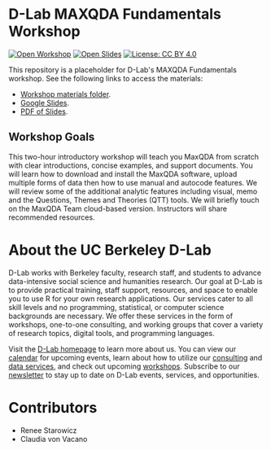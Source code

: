 # D-Lab MAXQDA Fundamentals Workshop

[![Open Workshop](https://img.shields.io/badge/open-materials%20-blue)](https://drive.google.com/drive/folders/1l7I0nOHeFrcEYRaLM71lXgYVxjZQkJK7?usp=share_link)
[![Open Slides](https://img.shields.io/badge/open-slides%20-purple)](https://docs.google.com/presentation/d/1rJ_5iOhRzBM5M-RqYoT3NojAhq-hUFwc/edit?usp=share_link&ouid=113225142021726469601&rtpof=true&sd=true)
[![License: CC BY 4.0](https://img.shields.io/badge/License-CC_BY_4.0-lightgrey.svg)](https://creativecommons.org/licenses/by/4.0/)

This repository is a placeholder for D-Lab's MAXQDA Fundamentals workshop. See the following links to access the materials:

* [Workshop materials folder](https://drive.google.com/drive/folders/1l7I0nOHeFrcEYRaLM71lXgYVxjZQkJK7?usp=share_link).
* [Google Slides](https://docs.google.com/presentation/d/1rJ_5iOhRzBM5M-RqYoT3NojAhq-hUFwc/edit?usp=share_link&ouid=113225142021726469601&rtpof=true&sd=true).
* [PDF of Slides](https://drive.google.com/file/d/1_QspynmxEWagKpShtUC0WwvhYmFhqVSi/view?usp=share_link).

## Workshop Goals

This two-hour introductory workshop will teach you MaxQDA from scratch with
clear introductions, concise examples, and support documents. You will learn how
to download and install the MaxQDA software, upload multiple forms of data then
how to use manual and autocode features. We will review some of the additional
analytic features including visual, memo and the Questions, Themes and Theories
(QTT) tools. We will briefly touch on the MaxQDA Team cloud-based version.
Instructors will share recommended resources.

# About the UC Berkeley D-Lab

D-Lab works with Berkeley faculty, research staff, and students to advance
data-intensive social science and humanities research. Our goal at D-Lab is to
provide practical training, staff support, resources, and space to enable you to
use R for your own research applications. Our services cater to all skill levels
and no programming, statistical, or computer science backgrounds are necessary.
We offer these services in the form of workshops, one-to-one consulting, and
working groups that cover a variety of research topics, digital tools, and
programming languages.  

Visit the [D-Lab homepage](https://dlab.berkeley.edu/) to learn more about us.
You can view our [calendar](https://dlab.berkeley.edu/events/calendar) for
upcoming events, learn about how to utilize our
[consulting](https://dlab.berkeley.edu/consulting) and [data
services](https://dlab.berkeley.edu/data), and check out upcoming
[workshops](https://dlab.berkeley.edu/events/workshops). Subscribe to our
[newsletter](https://dlab.berkeley.edu/news/weekly-newsletter) to stay up to
date on D-Lab events, services, and opportunities.

# Contributors

* Renee Starowicz
* Claudia von Vacano
